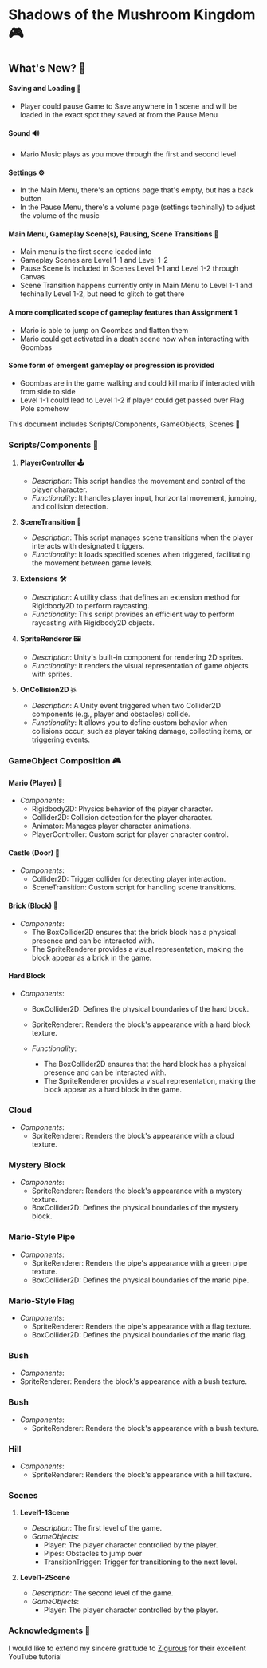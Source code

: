 # Shadows of the Mushroom Kingdom 🎮

## What's New? 🤔

#### Saving and Loading 📝
   - Player could pause Game to Save anywhere in 1 scene and will be loaded in the exact spot they saved at from the Pause Menu
#### Sound 🔊
   - Mario Music plays as you move through the first and second level
#### Settings ⚙️
   - In the Main Menu, there's an options page that's empty, but has a back button
   - In the Pause Menu, there's a volume page (settings techinally) to adjust the volume of the music
#### Main Menu, Gameplay Scene(s), Pausing, Scene Transitions 🎩 
   - Main menu is the first scene loaded into
   - Gameplay Scenes are Level 1-1 and Level 1-2
   - Pause Scene is included in Scenes Level 1-1 and Level 1-2 through Canvas
   - Scene Transition happens currently only in Main Menu to Level 1-1 and techinally Level 1-2, but need to glitch to get there
#### A more complicated scope of gameplay features than Assignment 1
   - Mario is able to jump on Goombas and flatten them
   - Mario could get activated in a death scene now when interacting with Goombas
#### Some form of emergent gameplay or progression is provided
   - Goombas are in the game walking and could kill mario if interacted with from side to side
   - Level 1-1 could lead to Level 1-2 if player could get passed over Flag Pole somehow

This document includes Scripts/Components, GameObjects, Scenes 📝

### Scripts/Components 🧩

1. **PlayerController 🕹️**

   - *Description*: This script handles the movement and control of the player character.
   - *Functionality*: It handles player input, horizontal movement, jumping, and collision detection.

2. **SceneTransition 🚀**

   - *Description*: This script manages scene transitions when the player interacts with designated triggers.
   - *Functionality*: It loads specified scenes when triggered, facilitating the movement between game levels.

3. **Extensions 🛠️**

   - *Description*: A utility class that defines an extension method for Rigidbody2D to perform raycasting.
   - *Functionality*: This script provides an efficient way to perform raycasting with Rigidbody2D objects.

4. **SpriteRenderer 🖼️**

   - *Description*: Unity's built-in component for rendering 2D sprites.
   - *Functionality*: It renders the visual representation of game objects with sprites.

5. **OnCollision2D 💥**

   - *Description*: A Unity event triggered when two Collider2D components (e.g., player and obstacles) collide.
   - *Functionality*: It allows you to define custom behavior when collisions occur, such as player taking damage, collecting items, or triggering events.

### GameObject Composition 🎮

#### Mario (Player) 🧍

- *Components*:
  - Rigidbody2D: Physics behavior of the player character.
  - Collider2D: Collision detection for the player character.
  - Animator: Manages player character animations.
  - PlayerController: Custom script for player character control.

#### Castle (Door) 🏰

- *Components*:
  - Collider2D: Trigger collider for detecting player interaction.
  - SceneTransition: Custom script for handling scene transitions.

#### Brick (Block) 🧱

- *Components*:
    - The BoxCollider2D ensures that the brick block has a physical presence and can be interacted with.
    - The SpriteRenderer provides a visual representation, making the block appear as a brick in the game.

#### Hard Block

- *Components*:
  - BoxCollider2D: Defines the physical boundaries of the hard block.
  - SpriteRenderer: Renders the block's appearance with a hard block texture.

  - *Functionality*:
    - The BoxCollider2D ensures that the hard block has a physical presence and can be interacted with.
    - The SpriteRenderer provides a visual representation, making the block appear as a hard block in the game.

### Cloud 

- *Components*:
  - SpriteRenderer: Renders the block's appearance with a cloud texture.

### Mystery Block

- *Components*:
  - SpriteRenderer: Renders the block's appearance with a mystery texture.
  - BoxCollider2D: Defines the physical boundaries of the mystery block.

 ### Mario-Style Pipe

- *Components*:
  - SpriteRenderer: Renders the pipe's appearance with a green pipe texture.
  - BoxCollider2D: Defines the physical boundaries of the mario pipe.

### Mario-Style Flag

- *Components*:
  - SpriteRenderer: Renders the pipe's appearance with a flag texture.
  - BoxCollider2D: Defines the physical boundaries of the mario flag.

### Bush 

- *Components*:
- SpriteRenderer: Renders the block's appearance with a bush texture.

### Bush 

- *Components*:
  - SpriteRenderer: Renders the block's appearance with a bush texture.

### Hill 

- *Components*:
  - SpriteRenderer: Renders the block's appearance with a hill texture.

### Scenes

1. **Level1-1Scene**

   - *Description*: The first level of the game.
   - *GameObjects*:
     - Player: The player character controlled by the player.
     - Pipes: Obstacles to jump over
     - TransitionTrigger: Trigger for transitioning to the next level.

2. **Level1-2Scene**

   - *Description*: The second level of the game.
   - *GameObjects*:
     - Player: The player character controlled by the player.

### Acknowledgments 🙌

I would like to extend my sincere gratitude to [Zigurous](https://www.youtube.com/watch?v=GCkq6XqyJZg&list=PLqlFiJjSZ2x1mrMpSQgYdRm8PyWRTg6He&index=1&ab_channel=Zigurous) for their excellent YouTube tutorial
